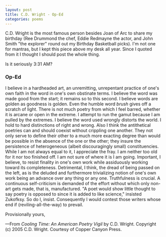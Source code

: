 ```yaml
---
layout: post
title: C.D. Wright - Op-Ed
categories: poems
---
```


C.D. Wright is the most famous person besides Joan of Arc to share my birthday (Ree Drummond the chef, Eddie Redmayne the actor, and John Smith "the explorer" round out my Birthday Basketball picks). I'm not one for mantras, but I kept this piece above my desk all year. Since I quoted from it I thought I should post the whole thing. 

Is it seriously 3:31 AM?

### Op-Ed

I believe in a hardheaded art, an unremitting, unrepentant practice of one's own faith in the word in one's own obstinate terms. I believe the word was made good from the start; it remains so to this second. I believe words are golden as goodness is golden. Even the humble word _brush_ gives off a scratch of light. There is not much poetry from which I feel barred, whether it is arcane or open in the extreme. I attempt to run the gamut because I am pulled by the extremes. I believe the word used wrongly distorts the world. I hold to hard distinctions of right and wrong. Also I think the antithetical poetries can and should coexist without crippling one another. They not only serve to define their other to a much more exacting degree than would be possible in the absence of the one or the other; they insure the persistence of heterogeneous (albeit discouragingly small) constituencies. While I am not always equal to it, I appreciate the fray. I am neither too old for it nor too finished off. I am not sure of where it is I am going. Important, I believe, to resist finality in one's own work while assiduously working toward its completeness. Detrimental, I think, the dread of being passed on the left, as is the deluded and furthermore trivializing notion of one's own work being an advance over any thing or any one. Truthfulness is crucial. A continuous self-criticism is demanded of the effort without which only non-art gets made, that is, manufactured. "A poet would show little thought to say poetry is opposed to since it is added to like science," insisted Zukofksy. So do I, insist. Consequently I would contest those writers whose end if (reviling-all-the-way) to prevail.

Provisionally yours,

—From _Cooling Time: An American Poetry Vigil_ by C.D. Wright. Copyright (c) 2005 C.D. Wright. Courtesy of Copper Canyon Press.

